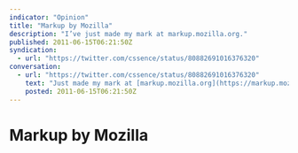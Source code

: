 ```yaml
---
indicator: "Opinion"
title: "Markup by Mozilla"
description: "I’ve just made my mark at markup.mozilla.org."
published: 2011-06-15T06:21:50Z
syndication:
  - url: "https://twitter.com/cssence/status/80882691016376320"
conversation:
  - url: "https://twitter.com/cssence/status/80882691016376320"
    text: "Just made my mark at [markup.mozilla.org](https://markup.mozilla.org/)"
    posted: 2011-06-15T06:21:50Z
---
```


# Markup by Mozilla
